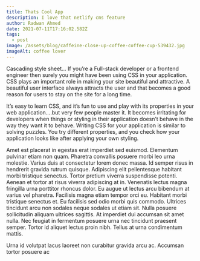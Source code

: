 ```yaml
---
title: Thats Cool App
description: I love that netlify cms feature
author: Radwan Ahmed
date: 2021-07-11T17:16:02.582Z
tags:
  - post
image: /assets/blog/caffeine-close-up-coffee-coffee-cup-539432.jpg
imageAlt: coffee lover
---
```

<!--StartFragment-->

Cascading style sheet… If you’re a Full-stack developer or a frontend engineer then surely you might have been using CSS in your application. CSS plays an important role in making your site beautiful and attractive. A beautiful user interface always attracts the user and that becomes a good reason for users to stay on the site for a long time.

It’s easy to learn CSS, and it’s fun to use and play with its properties in your web application….but very few people master it. It becomes irritating for developers when things or styling in their application doesn’t behave in the way they want it to behave. Writing CSS for your application is similar to solving puzzles. You try different properties, and you check how your application looks like after applying your own styling.

Amet est placerat in egestas erat imperdiet sed euismod. Elementum pulvinar etiam non quam. Pharetra convallis posuere morbi leo urna molestie. Varius duis at consectetur lorem donec massa. Id semper risus in hendrerit gravida rutrum quisque. Adipiscing elit pellentesque habitant morbi tristique senectus. Tortor pretium viverra suspendisse potenti. Aenean et tortor at risus viverra adipiscing at in. Venenatis lectus magna fringilla urna porttitor rhoncus dolor. Eu augue ut lectus arcu bibendum at varius vel pharetra. Facilisis magna etiam tempor orci eu. Habitant morbi tristique senectus et. Eu facilisis sed odio morbi quis commodo. Ultrices tincidunt arcu non sodales neque sodales ut etiam sit. Nulla posuere sollicitudin aliquam ultrices sagittis. At imperdiet dui accumsan sit amet nulla. Nec feugiat in fermentum posuere urna nec tincidunt praesent semper. Tortor id aliquet lectus proin nibh. Tellus at urna condimentum mattis.

Urna id volutpat lacus laoreet non curabitur gravida arcu ac. Accumsan tortor posuere ac

<!--EndFragment-->